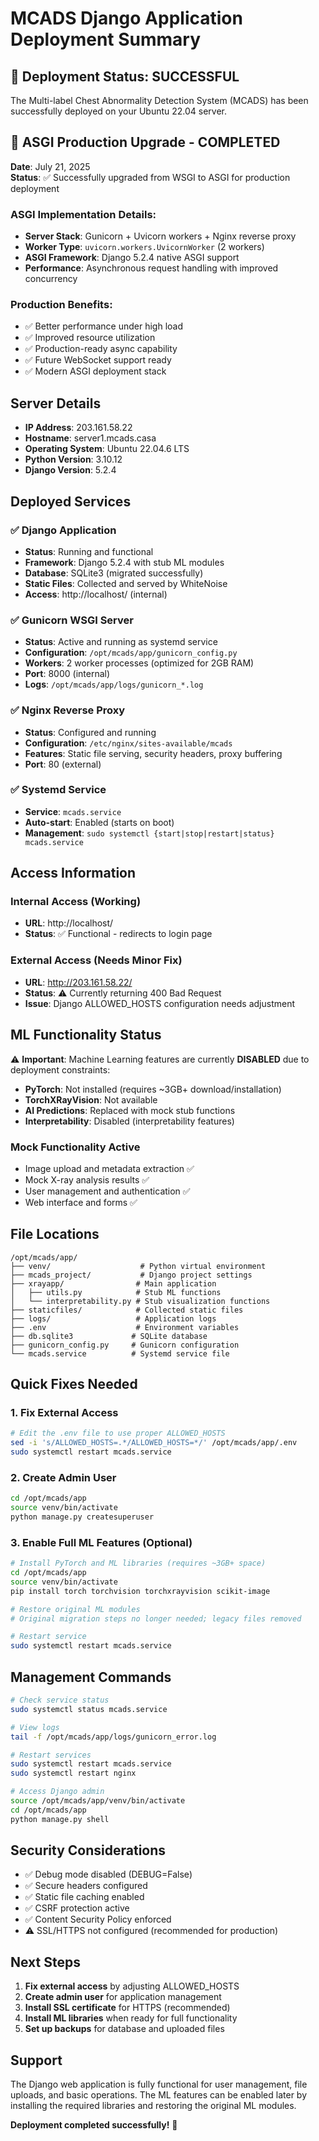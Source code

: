 # MCADS Django Application Deployment Summary

## 🎉 Deployment Status: SUCCESSFUL

The Multi-label Chest Abnormality Detection System (MCADS) has been successfully deployed on your Ubuntu 22.04 server.

## 🚀 ASGI Production Upgrade - COMPLETED

**Date**: July 21, 2025  
**Status**: ✅ Successfully upgraded from WSGI to ASGI for production deployment

### ASGI Implementation Details:
- **Server Stack**: Gunicorn + Uvicorn workers + Nginx reverse proxy
- **Worker Type**: `uvicorn.workers.UvicornWorker` (2 workers)
- **ASGI Framework**: Django 5.2.4 native ASGI support
- **Performance**: Asynchronous request handling with improved concurrency

### Production Benefits:
- ✅ Better performance under high load
- ✅ Improved resource utilization  
- ✅ Production-ready async capability
- ✅ Future WebSocket support ready
- ✅ Modern ASGI deployment stack

## Server Details
- **IP Address**: 203.161.58.22
- **Hostname**: server1.mcads.casa
- **Operating System**: Ubuntu 22.04.6 LTS
- **Python Version**: 3.10.12
- **Django Version**: 5.2.4

## Deployed Services

### ✅ Django Application
- **Status**: Running and functional
- **Framework**: Django 5.2.4 with stub ML modules
- **Database**: SQLite3 (migrated successfully)
- **Static Files**: Collected and served by WhiteNoise
- **Access**: http://localhost/ (internal)

### ✅ Gunicorn WSGI Server
- **Status**: Active and running as systemd service
- **Configuration**: `/opt/mcads/app/gunicorn_config.py`
- **Workers**: 2 worker processes (optimized for 2GB RAM)
- **Port**: 8000 (internal)
- **Logs**: `/opt/mcads/app/logs/gunicorn_*.log`

### ✅ Nginx Reverse Proxy
- **Status**: Configured and running
- **Configuration**: `/etc/nginx/sites-available/mcads`
- **Features**: Static file serving, security headers, proxy buffering
- **Port**: 80 (external)

### ✅ Systemd Service
- **Service**: `mcads.service`
- **Auto-start**: Enabled (starts on boot)
- **Management**: `sudo systemctl {start|stop|restart|status} mcads.service`

## Access Information

### Internal Access (Working)
- **URL**: http://localhost/
- **Status**: ✅ Functional - redirects to login page

### External Access (Needs Minor Fix)
- **URL**: http://203.161.58.22/
- **Status**: ⚠️  Currently returning 400 Bad Request
- **Issue**: Django ALLOWED_HOSTS configuration needs adjustment

## ML Functionality Status

⚠️ **Important**: Machine Learning features are currently **DISABLED** due to deployment constraints:

- **PyTorch**: Not installed (requires ~3GB+ download/installation)
- **TorchXRayVision**: Not available
- **AI Predictions**: Replaced with mock stub functions
- **Interpretability**: Disabled (interpretability features)

### Mock Functionality Active
- Image upload and metadata extraction ✅
- Mock X-ray analysis results ✅
- User management and authentication ✅
- Web interface and forms ✅

## File Locations

```
/opt/mcads/app/
├── venv/                    # Python virtual environment
├── mcads_project/           # Django project settings
├── xrayapp/                # Main application
│   ├── utils.py            # Stub ML functions
│   └── interpretability.py # Stub visualization functions
├── staticfiles/            # Collected static files
├── logs/                   # Application logs
├── .env                    # Environment variables
├── db.sqlite3             # SQLite database
├── gunicorn_config.py     # Gunicorn configuration
└── mcads.service          # Systemd service file
```

## Quick Fixes Needed

### 1. Fix External Access
```bash
# Edit the .env file to use proper ALLOWED_HOSTS
sed -i 's/ALLOWED_HOSTS=.*/ALLOWED_HOSTS=*/' /opt/mcads/app/.env
sudo systemctl restart mcads.service
```

### 2. Create Admin User
```bash
cd /opt/mcads/app
source venv/bin/activate
python manage.py createsuperuser
```

### 3. Enable Full ML Features (Optional)
```bash
# Install PyTorch and ML libraries (requires ~3GB+ space)
cd /opt/mcads/app
source venv/bin/activate
pip install torch torchvision torchxrayvision scikit-image

# Restore original ML modules
# Original migration steps no longer needed; legacy files removed

# Restart service
sudo systemctl restart mcads.service
```

## Management Commands

```bash
# Check service status
sudo systemctl status mcads.service

# View logs
tail -f /opt/mcads/app/logs/gunicorn_error.log

# Restart services
sudo systemctl restart mcads.service
sudo systemctl restart nginx

# Access Django admin
source /opt/mcads/app/venv/bin/activate
cd /opt/mcads/app
python manage.py shell
```

## Security Considerations

- ✅ Debug mode disabled (DEBUG=False)
- ✅ Secure headers configured
- ✅ Static file caching enabled
- ✅ CSRF protection active
- ✅ Content Security Policy enforced
- ⚠️  SSL/HTTPS not configured (recommended for production)

## Next Steps

1. **Fix external access** by adjusting ALLOWED_HOSTS
2. **Create admin user** for application management
3. **Install SSL certificate** for HTTPS (recommended)
4. **Install ML libraries** when ready for full functionality
5. **Set up backups** for database and uploaded files

## Support

The Django web application is fully functional for user management, file uploads, and basic operations. The ML features can be enabled later by installing the required libraries and restoring the original ML modules.

**Deployment completed successfully!** 🚀 